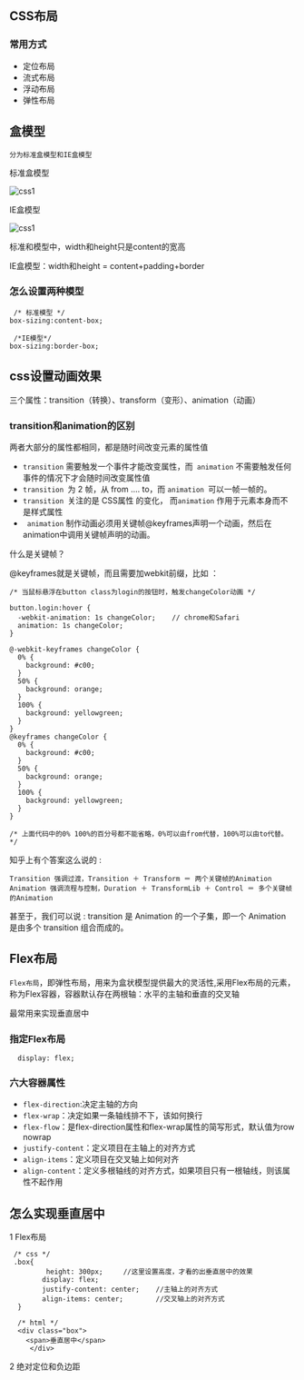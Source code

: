 CSS布局
---
 ### 常用方式
 * 定位布局
 * 流式布局
 * 浮动布局
 * 弹性布局
 
盒模型
---
 
 ```分为标准盒模型和IE盒模型```
 
 标准盒模型
 
 ![css1](https://github.com/cyanhong/web/blob/master/images/css-1.png)
 
 IE盒模型
 
 ![css1](https://github.com/cyanhong/web/blob/master/images/css-2.png)
 
  标准和模型中，width和height只是content的宽高
  
  IE盒模型：width和height = content+padding+border
  
  ### 怎么设置两种模型
  
  ```
   /* 标准模型 */
  box-sizing:content-box;

   /*IE模型*/
  box-sizing:border-box;
```

css设置动画效果
---

三个属性：transition（转换）、transform（变形）、animation（动画）

### transition和animation的区别

两者大部分的属性都相同，都是随时间改变元素的属性值

* ```transition``` 需要触发一个事件才能改变属性，而``` animation``` 不需要触发任何事件的情况下才会随时间改变属性值
* ```transition ```为 2 帧，从 from .... to，而 ```animation ```可以一帧一帧的。
* ```transition ```关注的是 CSS属性 的变化， 而```animation``` 作用于元素本身而不是样式属性
* ``` animation``` 制作动画必须用关键帧@keyframes声明一个动画，然后在 animation中调用关键帧声明的动画。

什么是关键帧？

@keyframes就是关键帧，而且需要加webkit前缀，比如 ：

```
/* 当鼠标悬浮在button class为login的按钮时，触发changeColor动画 */

button.login:hover {
  -webkit-animation: 1s changeColor;    // chrome和Safari
  animation: 1s changeColor;
}

@-webkit-keyframes changeColor {
  0% {
    background: #c00;
  }
  50% {
    background: orange;
  }
  100% {
    background: yellowgreen;
  }
}
@keyframes changeColor {
  0% {
    background: #c00;
  }
  50% {
    background: orange;
  }
  100% {
    background: yellowgreen;
  }
}

/* 上面代码中的0% 100%的百分号都不能省略，0%可以由from代替，100%可以由to代替。 */
```
知乎上有个答案这么说的 :
```
Transition 强调过渡，Transition ＋ Transform ＝ 两个关键帧的Animation
Animation 强调流程与控制，Duration ＋ TransformLib ＋ Control ＝ 多个关键帧的Animation
```
甚至于，我们可以说 : transition 是 Animation 的一个子集，即一个 Animation 是由多个 transition 组合而成的。

Flex布局
---

```Flex布局```，即弹性布局，用来为盒状模型提供最大的灵活性,采用Flex布局的元素，称为Flex容器，容器默认存在两根轴：水平的主轴和垂直的交叉轴

最常用来实现垂直居中

### 指定Flex布局
```
  display: flex;
```

### 六大容器属性

* ```flex-direction```:决定主轴的方向
* ```flex-wrap```：决定如果一条轴线排不下，该如何换行
* ```flex-flow```：是flex-direction属性和flex-wrap属性的简写形式，默认值为row nowrap
* ```justify-content```：定义项目在主轴上的对齐方式
* ```align-items```：定义项目在交叉轴上如何对齐
* ```align-content```：定义多根轴线的对齐方式，如果项目只有一根轴线，则该属性不起作用

怎么实现垂直居中
---

1 Flex布局
```
 /* css */
 .box{
  		 height: 300px;     //这里设置高度，才看的出垂直居中的效果
    	display: flex;
    	justify-content: center;    //主轴上的对齐方式
    	align-items: center;        //交叉轴上的对齐方式
  }
  
  /* html */
  <div class="box">
    <span>垂直居中</span>
	 </div>
```
2 绝对定位和负边距

```

```













 
 
 
